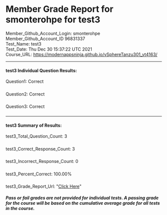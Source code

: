 # Member Grade Report for smonterohpe for test3  
   
Member_Github_Account_Login: smonterohpe  
Member_Github_Account_ID 96831337  
Test_Name: test3  
Test_Date: Thu Dec 30 15:37:22 UTC 2021  
Course_URL: https://modernappsninja.github.io/vSphereTanzu301_vt4163/  
   
---  
#### test3 Individual Question Results:  
Question1: Correct  
#####  
Question2: Correct  
#####  
Question3: Correct  
#####  
---  
#### test3 Summary of Results:  
test3_Total_Question_Count: 3  
#####  
test3_Correct_Response_Count: 3  
#####  
test3_Incorrect_Response_Count: 0  
#####  
test3_Percent_Correct: 100.00%  
#####  
test3_Grade_Report_Url: "[Click Here](https://github.com/modernappsninjas/smonterohpe/blob/main/static/userdata/courses/vSphereTanzu301_vt4163/grade_report.pr397.test3.md)"
##### Pass or fail grades are not provided for individual tests. A passing grade for the course will be based on the cumulative average grade for all tests in the course.  
